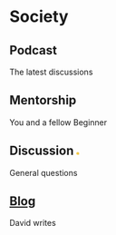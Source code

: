 # Society


## Podcast
The latest discussions

## Mentorship
You and a fellow Beginner

## Discussion <img width="5px" src="images/Beginners_Comment.png">
General questions

## <a href="blog">Blog</a>
David writes
